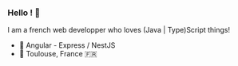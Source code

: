 ### Hello ! 👋

I am a french web developper who loves (Java | Type)Script things!

- 🧡 Angular - Express / NestJS
- 📍 Toulouse, France 🇫🇷
